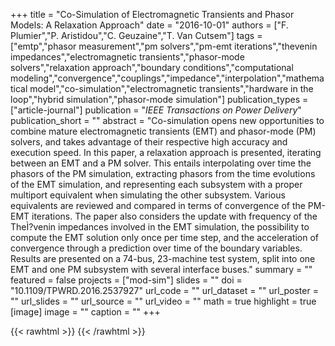 +++
title = "Co-Simulation of Electromagnetic Transients and Phasor Models: A Relaxation Approach"
date = "2016-10-01"
authors = ["F. Plumier","P. Aristidou","C. Geuzaine","T. Van Cutsem"]
tags = ["emtp","phasor measurement","pm solvers","pm-emt iterations","thevenin impedances","electromagnetic transients","phasor-mode solvers","relaxation approach","boundary conditions","computational modeling","convergence","couplings","impedance","interpolation","mathematical model","co-simulation","electromagnetic transients","hardware in the loop","hybrid simulation","phasor-mode simulation"]
publication_types = ["article-journal"]
publication = "_IEEE Transactions on Power Delivery_"
publication_short = ""
abstract = "Co-simulation opens new opportunities to combine mature electromagnetic transients (EMT) and phasor-mode (PM) solvers, and takes advantage of their respective high accuracy and execution speed. In this paper, a relaxation approach is presented, iterating between an EMT and a PM solver. This entails interpolating over time the phasors of the PM simulation, extracting phasors from the time evolutions of the EMT simulation, and representing each subsystem with a proper multiport equivalent when simulating the other subsystem. Various equivalents are reviewed and compared in terms of convergence of the PM-EMT iterations. The paper also considers the update with frequency of the TheÌ?venin impedances involved in the EMT simulation, the possibility to compute the EMT solution only once per time step, and the acceleration of convergence through a prediction over time of the boundary variables. Results are presented on a 74-bus, 23-machine test system, split into one EMT and one PM subsystem with several interface buses."
summary = ""
featured = false
projects = ["mod-sim"]
slides = ""
doi = "10.1109/TPWRD.2016.2537927"
url_code = ""
url_dataset = ""
url_poster = ""
url_slides = ""
url_source = ""
url_video = ""
math = true
highlight = true
[image]
image = ""
caption = ""
+++

{{< rawhtml >}}
<a href="https://plu.mx/plum/a/?doi=10.1109/TPWRD.2016.2537927" class="plumx-details"></a>
{{< /rawhtml >}}
